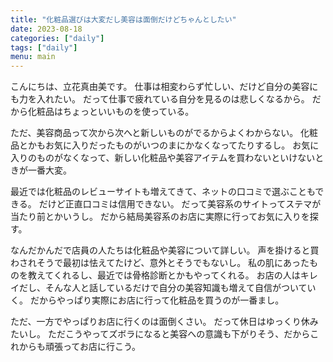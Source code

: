 ```yaml
---
title: "化粧品選びは大変だし美容は面倒だけどちゃんとしたい"
date: 2023-08-18
categories: ["daily"]
tags: ["daily"]
menu: main
---
```


こんにちは、立花真由美です。
仕事は相変わらず忙しい、だけど自分の美容にも力を入れたい。
だって仕事で疲れている自分を見るのは悲しくなるから。
だから化粧品はちょっといいものを使っている。

ただ、美容商品って次から次へと新しいものがでるからよくわからない。
化粧品とかもお気に入りだったものがいつのまにかなくなってたりするし。
お気に入りのものがなくなって、新しい化粧品や美容アイテムを買わないといけないときが一番大変。

最近では化粧品のレビューサイトも増えてきて、ネットの口コミで選ぶこともできる。
だけど正直口コミは信用できない。
だって美容系のサイトってステマが当たり前とかいうし。
だから結局美容系のお店に実際に行ってお気に入りを探す。

なんだかんだで店員の人たちは化粧品や美容について詳しい。
声を掛けると買わされそうで最初は怯えてたけど、意外とそうでもないし。
私の肌にあったものを教えてくれるし、最近では骨格診断とかもやってくれる。
お店の人はキレイだし、そんな人と話しているだけで自分の美容知識も増えて自信がついていく。
だからやっぱり実際にお店に行って化粧品を買うのが一番まし。

ただ、一方でやっぱりお店に行くのは面倒くさい。
だって休日はゆっくり休みたいし。
ただこうやってズボラになると美容への意識も下がりそう、だからこれからも頑張ってお店に行こう。
